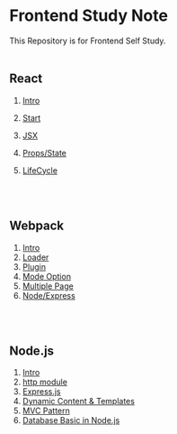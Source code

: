 # Frontend Study Note
This Repository is for Frontend Self Study.
<br>
<br>

## React

1. [Intro](https://github.com/JoonSeongPark/Frontend_studynote/blob/master/React/01.%20React_intro.md "Link")

2. [Start](https://github.com/JoonSeongPark/Frontend_studynote/blob/master/React/02.%20React_start.md "Link")

3. [JSX](https://github.com/JoonSeongPark/Frontend_studynote/blob/master/React/03.%20React_JSX.md "Link")

4. [Props/State](https://github.com/JoonSeongPark/Frontend_studynote/blob/master/React/04.%20React_props/state.md "Link")

5. [LifeCycle](https://github.com/JoonSeongPark/Frontend_studynote/blob/master/React/05.%20React_LifeCycle.md "Link")

   <br>
   <br>

## Webpack

1. [Intro](https://github.com/JoonSeongPark/Frontend_studynote/blob/master/webpack/01.%20Webpack_intro.md "Link")
2. [Loader](https://github.com/JoonSeongPark/Frontend_studynote/blob/master/webpack/02.%20Webpack_loader.md "Link")
3. [Plugin](https://github.com/JoonSeongPark/Frontend_studynote/blob/master/webpack/03.%20Webpack_plugin.md "Link")
4. [Mode Option](https://github.com/JoonSeongPark/Frontend_studynote/blob/master/webpack/04.%20Webpack_mode.md "Link")
5. [Multiple Page](https://github.com/JoonSeongPark/Frontend_studynote/blob/master/webpack/05.%20Webpack_multipage.md "Link")
6. [Node/Express](https://github.com/JoonSeongPark/Frontend_studynote/blob/master/webpack/06.%20Webpack_node.md "Link")

<br>
<br>

## Node.js

1. [Intro](https://github.com/JoonSeongPark/Frontend_studynote/blob/master/NodeJs/01.%20Nodejs_intro.md "Link")
2. [http module](https://github.com/JoonSeongPark/Frontend_studynote/blob/master/NodeJs/02.%20Nodejs_http.md "Link")
3. [Express.js](https://github.com/JoonSeongPark/Frontend_studynote/blob/master/NodeJs/03.%20Nodejs_Expressjs.md "Link")
4. [Dynamic Content & Templates](https://github.com/JoonSeongPark/Frontend_studynote/blob/master/NodeJs/04.%20Nodejs_Dynamic.md "Link")
5. [MVC Pattern](https://github.com/JoonSeongPark/Frontend_studynote/blob/master/NodeJs/05.%20Nodejs_MVC.md "Link")
6. [Database Basic in Node.js](https://github.com/JoonSeongPark/Frontend_studynote/blob/master/NodeJs/06.%20Nodejs_DB.md "Link")

<br>
<br>